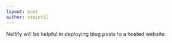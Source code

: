 ```yaml
---
layout: post
author: steintil
---
```

Netlify will be helpful in deploying blog posts to a hosted website.
